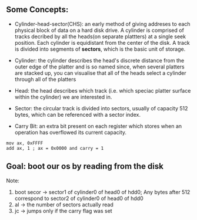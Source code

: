## Some Concepts:
* Cylinder-head-sector(CHS): an early method of giving addreses to each physical block of data on a hard disk drive. A cylinder is comprised of tracks decribed by all the heads(on separate plattters) at a single seek position. Each cylinder is equidistant from the center of the disk.
A track is divided into segments of **sectors**, which is the basic unit of storage.

* Cylinder: the cylinder describes the head's discrete distance from the outer edge of the platter and is so named since, when several platters are stacked up, you can visualise that all of the heads select a cylinder through all of the platters

* Head: the head describes which track (i.e. which speciac platter surface within the cylinder) we are interested in.

* Sector: the circular track is divided into sectors, usually of capacity 512 bytes, which can be referenced with a sector index.

* Carry Bit: an extra bit present on each register which stores when an operation has overflowed its current capacity.
```
mov ax, 0xFFFF
add ax, 1 ; ax = 0x0000 and carry = 1
```

## Goal: boot our os by reading from the disk
Note:
1.  boot secor -> sector1 of cylinder0 of head0 of hdd0; Any bytes after 512 correspond to sector2 of cylinder0 of head0 of hdd0
2. al -> the number of sectors actually read
3. jc -> jumps only if the carry flag was set
 

  

